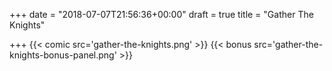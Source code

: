 +++
date = "2018-07-07T21:56:36+00:00"
draft = true
title = "Gather The Knights"

+++
{{< comic src='gather-the-knights.png' >}}
{{< bonus src='gather-the-knights-bonus-panel.png' >}}